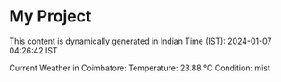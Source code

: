 # My Project

This content is dynamically generated in Indian Time (IST): 2024-01-07 04:26:42 IST


Current Weather in Coimbatore:
Temperature: 23.88 °C
Condition: mist
